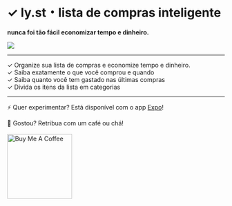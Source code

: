 # ✓ ly.st・lista de compras inteligente

**nunca foi tão fácil economizar tempo e dinheiro.**
<br />

<img src="assets/images/demo.gif" />

<hr />
✓ Organize sua lista de compras e economize tempo e dinheiro. <br />
✓ Saiba exatamente o que você comprou e quando <br />
✓ Saiba quanto você tem gastado nas últimas compras <br />
✓ Divida os itens da lista em categorias

<hr />

⚡️ Quer experimentar? Está disponível com o app [Expo](https://expo.dev/accounts/gpaiva/projects/market-list)! <br />

💜 Gostou? Retribua com um café ou chá!
<br />
<br/>
<a href="https://www.buymeacoffee.com/gpaiva" target="_blank"><img src="https://cdn.buymeacoffee.com/buttons/v2/default-red.png" alt="Buy Me A Coffee" width="150" ></a>
